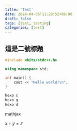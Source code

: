 ```yaml
---
title: 'Test'
date: 2024-04-05T11:28:52+08:00
draft: false
tags: [test, testing]
categories: [test]
---
```


## 這是二號標題

```cpp
#include <bits/stdc++.h>

using namespace std;

int main() {
    cout << "Hello world!\n";
}
```

```zsh
hexo c
hexo g 
hexo d
```

mathjax

$x + y = z$
